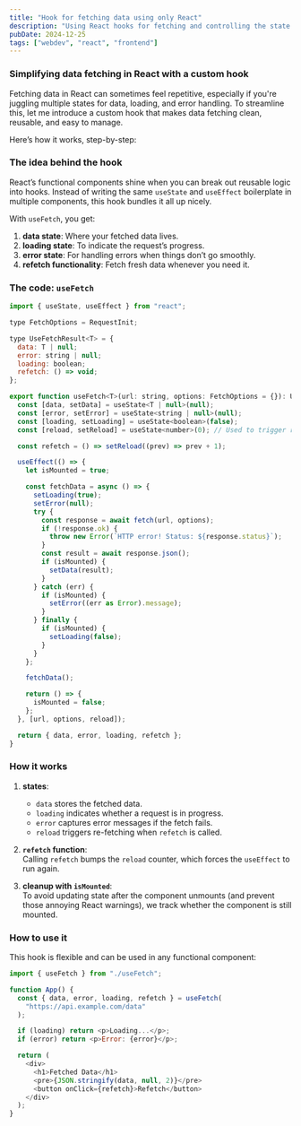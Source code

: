 ```yaml
---
title: "Hook for fetching data using only React"
description: "Using React hooks for fetching and controlling the state of data. Data, loading and error handling."
pubDate: 2024-12-25
tags: ["webdev", "react", "frontend"]
---
```


### Simplifying data fetching in React with a custom hook

Fetching data in React can sometimes feel repetitive, especially if you're juggling multiple states for data, loading, and error handling. To streamline this, let me introduce a custom hook that makes data fetching clean, reusable, and easy to manage.

Here’s how it works, step-by-step:

### The idea behind the hook

React’s functional components shine when you can break out reusable logic into hooks. Instead of writing the same `useState` and `useEffect` boilerplate in multiple components, this hook bundles it all up nicely.

With `useFetch`, you get:

1. **data state**: Where your fetched data lives.
2. **loading state**: To indicate the request’s progress.
3. **error state**: For handling errors when things don’t go smoothly.
4. **refetch functionality**: Fetch fresh data whenever you need it.

### The code: `useFetch`

```javascript
import { useState, useEffect } from "react";

type FetchOptions = RequestInit;

type UseFetchResult<T> = {
  data: T | null;
  error: string | null;
  loading: boolean;
  refetch: () => void;
};

export function useFetch<T>(url: string, options: FetchOptions = {}): UseFetchResult<T> {
  const [data, setData] = useState<T | null>(null);
  const [error, setError] = useState<string | null>(null);
  const [loading, setLoading] = useState<boolean>(false);
  const [reload, setReload] = useState<number>(0); // Used to trigger refetch

  const refetch = () => setReload((prev) => prev + 1);

  useEffect(() => {
    let isMounted = true;

    const fetchData = async () => {
      setLoading(true);
      setError(null);
      try {
        const response = await fetch(url, options);
        if (!response.ok) {
          throw new Error(`HTTP error! Status: ${response.status}`);
        }
        const result = await response.json();
        if (isMounted) {
          setData(result);
        }
      } catch (err) {
        if (isMounted) {
          setError((err as Error).message);
        }
      } finally {
        if (isMounted) {
          setLoading(false);
        }
      }
    };

    fetchData();

    return () => {
      isMounted = false;
    };
  }, [url, options, reload]);

  return { data, error, loading, refetch };
}
```

### How it works

1. **states**:

   - `data` stores the fetched data.
   - `loading` indicates whether a request is in progress.
   - `error` captures error messages if the fetch fails.
   - `reload` triggers re-fetching when `refetch` is called.

2. **`refetch` function**:  
   Calling `refetch` bumps the `reload` counter, which forces the `useEffect` to run again.

3. **cleanup with `isMounted`**:  
   To avoid updating state after the component unmounts (and prevent those annoying React warnings), we track whether the component is still mounted.

### How to use it

This hook is flexible and can be used in any functional component:

```javascript
import { useFetch } from "./useFetch";

function App() {
  const { data, error, loading, refetch } = useFetch(
    "https://api.example.com/data"
  );

  if (loading) return <p>Loading...</p>;
  if (error) return <p>Error: {error}</p>;

  return (
    <div>
      <h1>Fetched Data</h1>
      <pre>{JSON.stringify(data, null, 2)}</pre>
      <button onClick={refetch}>Refetch</button>
    </div>
  );
}
```
